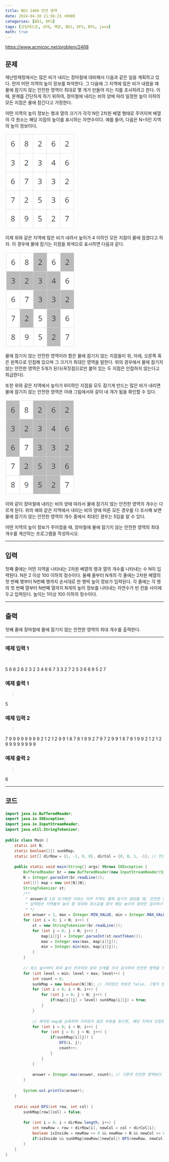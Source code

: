 ```yaml
---
title: BOJ 2468 안전 영역
date: 2024-04-30 21:56:23 +0900
categories: [BOJ, DFS]
tags: [코딩테스트, 코테, 백준, BOJ, DFS, BFS, java]
math: true
---
```


<https://www.acmicpc.net/problem/2468>

## 문제
재난방재청에서는 많은 비가 내리는 장마철에 대비해서 다음과 같은 일을 계획하고 있다. 먼저 어떤 지역의 높이 정보를 파악한다. 그 다음에 그 지역에 많은 비가 내렸을 때 물에 잠기지 않는 안전한 영역이 최대로 몇 개가 만들어 지는 지를 조사하려고 한다. 이때, 문제를 간단하게 하기 위하여, 장마철에 내리는 비의 양에 따라 일정한 높이 이하의 모든 지점은 물에 잠긴다고 가정한다.

어떤 지역의 높이 정보는 행과 열의 크기가 각각 N인 2차원 배열 형태로 주어지며 배열의 각 원소는 해당 지점의 높이를 표시하는 자연수이다. 예를 들어, 다음은 N=5인 지역의 높이 정보이다.

![](/imgs/안전영역_1.png)

이제 위와 같은 지역에 많은 비가 내려서 높이가 4 이하인 모든 지점이 물에 잠겼다고 하자. 이 경우에 물에 잠기는 지점을 회색으로 표시하면 다음과 같다.

![](/imgs/안전영역_2.png)

물에 잠기지 않는 안전한 영역이라 함은 물에 잠기지 않는 지점들이 위, 아래, 오른쪽 혹은 왼쪽으로 인접해 있으며 그 크기가 최대인 영역을 말한다. 위의 경우에서 물에 잠기지 않는 안전한 영역은 5개가 된다(꼭짓점으로만 붙어 있는 두 지점은 인접하지 않는다고 취급한다).

또한 위와 같은 지역에서 높이가 6이하인 지점을 모두 잠기게 만드는 많은 비가 내리면 물에 잠기지 않는 안전한 영역은 아래 그림에서와 같이 네 개가 됨을 확인할 수 있다.

![](/imgs/안전영역_3.png)

이와 같이 장마철에 내리는 비의 양에 따라서 물에 잠기지 않는 안전한 영역의 개수는 다르게 된다. 위의 예와 같은 지역에서 내리는 비의 양에 따른 모든 경우를 다 조사해 보면 물에 잠기지 않는 안전한 영역의 개수 중에서 최대인 경우는 5임을 알 수 있다.

어떤 지역의 높이 정보가 주어졌을 때, 장마철에 물에 잠기지 않는 안전한 영역의 최대 개수를 계산하는 프로그램을 작성하시오.

---
## 입력
첫째 줄에는 어떤 지역을 나타내는 2차원 배열의 행과 열의 개수를 나타내는 수 N이 입력된다. N은 2 이상 100 이하의 정수이다. 둘째 줄부터 N개의 각 줄에는 2차원 배열의 첫 번째 행부터 N번째 행까지 순서대로 한 행씩 높이 정보가 입력된다. 각 줄에는 각 행의 첫 번째 열부터 N번째 열까지 N개의 높이 정보를 나타내는 자연수가 빈 칸을 사이에 두고 입력된다. 높이는 1이상 100 이하의 정수이다.

---
## 출력
첫째 줄에 장마철에 물에 잠기지 않는 안전한 영역의 최대 개수를 출력한다.

---
### 예제 입력 1
> <pre>
5
6 8 2 6 2
3 2 3 4 6
6 7 3 3 2
7 2 5 3 6
8 9 5 2 7
> </pre>

### 예제 출력 1
> <pre>
5
> </pre>

### 예제 입력 2
> <pre>
7
9 9 9 9 9 9 9
9 2 1 2 1 2 9
9 1 8 7 8 1 9
9 2 7 9 7 2 9
9 1 8 7 8 1 9
9 2 1 2 1 2 9
9 9 9 9 9 9 9
> </pre>

### 예제 출력 2
> <pre>
6
> </pre>

---
## 코드

```java
import java.io.BufferedReader;
import java.io.IOException;
import java.io.InputStreamReader;
import java.util.StringTokenizer;

public class Main {
    static int N;
    static boolean[][] sunkMap;
    static int[] dirRow = {1, -1, 0, 0}, dirCol = {0, 0, 1, -1}; // 인접한 방향

    public static void main(String[] args) throws IOException {
        BufferedReader br = new BufferedReader(new InputStreamReader(System.in));
        N = Integer.parseInt(br.readLine());
        int[][] map = new int[N][N];
        StringTokenizer st;
        /** 
         * answer를 1로 초기화한 이유는 아무 지역도 물에 잠기지 않았을 때, 안전한 영역은 1이기 때문이다.
         * 입력받은 지역들의 높이 중 최대와 최소값을 찾아 해당 높이의 장마만 검사하기 위해 max, min 값을 구해준다.
         * */
        int answer = 1, max = Integer.MIN_VALUE, min = Integer.MAX_VALUE;
        for (int i = 0; i < N; i++) {
            st = new StringTokenizer(br.readLine());
            for (int j = 0; j < N; j++) {
                map[i][j] = Integer.parseInt(st.nextToken());
                max = Integer.max(max, map[i][j]);
                min = Integer.min(min, map[i][j]);
            }
        }

        // 최소 높이부터 최대 높이 전까지의 장마 단계를 각각 검사하여 안전한 영역을 계산한다.
        for (int level = min; level < max; level++) {
            int count = 0;
            sunkMap = new boolean[N][N]; // 가라앉은 부분은 false, 그렇지 않은 부분은 true로 구성된 map을 제작한다.
            for (int i = 0; i < N; i++) {
                for (int j = 0; j < N; j++) {
                    if(map[i][j] > level) sunkMap[i][j] = true;
                }
            }

            // 제작된 map을 순회하며 가라앉지 않은 부분을 찾으면, 해당 지역과 인접한 지역을 모두 DFS를 이용해 false로 설정한 뒤, 안전한 지역의 카운트를 1 더한다.
            for (int i = 0; i < N; i++) {
                for (int j = 0; j < N; j++) {
                    if(sunkMap[i][j]) {
                        DFS(i, j);
                        count++;
                    }
                }
            }
            
            answer = Integer.max(answer, count); // 기존의 안전한 영역보다 해당 레벨에서 계산된 안전한 영역의 수가 많으면 해당 영역의 수로 초기화한다.
        }

        System.out.println(answer);
    }

    static void DFS(int row, int col) {
        sunkMap[row][col] = false;

        for (int i = 0; i < dirRow.length; i++) {
            int newRow = row + dirRow[i], newCol = col + dirCol[i];
            boolean isInside = newRow >= 0 && newRow < N && newCol >= 0 && newCol < N;
            if(isInside && sunkMap[newRow][newCol]) DFS(newRow, newCol);
        }
    }
}
```
